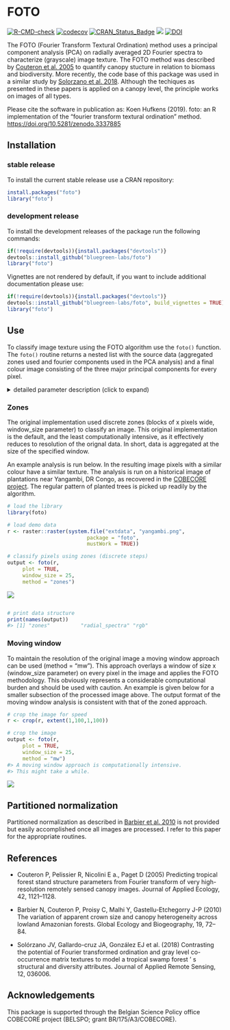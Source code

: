 # FOTO

[![R-CMD-check](https://github.com/bluegreen-labs/foto/actions/workflows/R-CMD-check.yaml/badge.svg)](https://github.com/bluegreen-labs/foto/actions/workflows/R-CMD-check.yaml)
[![codecov](https://codecov.io/gh/bluegreen-labs/foto/branch/master/graph/badge.svg)](https://codecov.io/gh/bluegreen-labs/foto)
[![CRAN_Status_Badge](https://www.r-pkg.org/badges/version/foto)](https://cran.r-project.org/package=foto)
[![](https://cranlogs.r-pkg.org/badges/grand-total/foto)](https://cran.r-project.org/package=foto)
[![DOI](https://zenodo.org/badge/DOI/10.5281/zenodo.3337885.svg)](https://doi.org/10.5281/zenodo.3337885)

The FOTO (Fourier Transform Textural Ordination) method uses a principal
component analysis (PCA) on radially averaged 2D Fourier spectra to
characterize (grayscale) image texture. The FOTO method was described by
[Couteron et
al. 2005](http://onlinelibrary.wiley.com/doi/10.1111/j.1365-2664.2005.01097.x/abstract;jsessionid=359DD0662C272A59AF94FAEF3F213156.f02t04)
to quantify canopy stucture in relation to biomass and biodiversity.
More recently, the code base of this package was used in a similar study
by [Solorzano et
al. 2018](http://spie.org/Publications/Journal/10.1117/1.JRS.12.036006?SSO=1).
Although the techiques as presented in these papers is applied on a
canopy level, the principle works on images of all types.

Please cite the software in publication as: Koen Hufkens (2019). foto:
an R implementation of the “fourier transform textural ordination”
method. <https://doi.org/10.5281/zenodo.3337885>

## Installation

### stable release

To install the current stable release use a CRAN repository:

``` r
install.packages("foto")
library("foto")
```

### development release

To install the development releases of the package run the following
commands:

``` r
if(!require(devtools)){install.packages("devtools")}
devtools::install_github("bluegreen-labs/foto")
library("foto")
```

Vignettes are not rendered by default, if you want to include additional
documentation please use:

``` r
if(!require(devtools)){install.packages("devtools")}
devtools::install_github("bluegreen-labs/foto", build_vignettes = TRUE)
library("foto")
```

## Use

To classify image texture using the FOTO algorithm use the `foto()`
function. The `foto()` routine returns a nested list with the source
data (aggregated zones used and fourier components used in the PCA
analysis) and a final colour image consisting of the three major
principal components for every pixel.

<details>
<summary>
detailed parameter description (click to expand)
</summary>
<p>

| Parameter   | Description                                  |
|-------------|----------------------------------------------|
| x           | a raster layer (stack or brick)              |
| window_size | a window size in pixels                      |
| plot        | plot output (TRUE / FALSE)                   |
| norm_spec   | normalize the radial spectrum (TRUE / FALSE) |
| method      | “zones” or “mw” (i.e. moving window)         |

</p>
</details>

### Zones

The original implementation used discrete zones (blocks of x pixels
wide, window_size parameter) to classify an image. This original
implementation is the default, and the least computationally intensive,
as it effectively reduces to resolution of the orignal data. In short,
data is aggregated at the size of the specified window.

An example analysis is run below. In the resulting image pixels with a
similar colour have a similar texture. The analysis is run on a
historical image of plantations near Yangambi, DR Congo, as recovered in
the [COBECORE project](http://cobecore.org/). The regular pattern of
planted trees is picked up readily by the algorithm.

``` r
# load the library
library(foto)

# load demo data
r <- raster::raster(system.file("extdata", "yangambi.png",
                          package = "foto",
                          mustWork = TRUE))

# classify pixels using zones (discrete steps)
output <- foto(r,
     plot = TRUE,
     window_size = 25,
     method = "zones")
```

![](figure_1-1.png)<!-- -->

``` r

# print data structure
print(names(output))
#> [1] "zones"          "radial_spectra" "rgb"
```

### Moving window

To maintain the resolution of the original image a moving window
approach can be used (method = “mw”). This approach overlays a window of
size x (window_size parameter) on every pixel in the image and applies
the FOTO methodology. This obviously represents a considerable
computational burden and should be used with caution. An example is
given below for a smaller subsection of the processed image above. The
output format of the moving window analysis is consistent with that of
the zoned approach.

``` r
# crop the image for speed
r <- crop(r, extent(1,100,1,100))

# crop the image
output <- foto(r,
     plot = TRUE,
     window_size = 25,
     method = "mw")
#> A moving window approach is computationally intensive.
#> This might take a while.
```

![](figure_2-1.png)<!-- -->

## Partitioned normalization

Partitioned normalization as described in [Barbier et
al. 2010](http://doi.wiley.com/10.1111/j.1466-8238.2009.00493.x) is not
provided but easily accomplished once all images are processed. I refer
to this paper for the appropriate routines.

## References

-   Couteron P, Pelissier R, Nicolini E a., Paget D (2005) Predicting
    tropical forest stand structure parameters from Fourier transform of
    very high-resolution remotely sensed canopy images. Journal of
    Applied Ecology, 42, 1121–1128.

-   Barbier N, Couteron P, Proisy C, Malhi Y, Gastellu-Etchegorry
    J-P (2010) The variation of apparent crown size and canopy
    heterogeneity across lowland Amazonian forests. Global Ecology and
    Biogeography, 19, 72–84.

-   Solórzano JV, Gallardo-cruz JA, González EJ et al. (2018)
    Contrasting the potential of Fourier transformed ordination and gray
    level co-occurrence matrix textures to model a tropical swamp forest
    ’ s structural and diversity attributes. Journal of Applied Remote
    Sensing, 12, 036006.

## Acknowledgements

This package is supported through the Belgian Science Policy office
COBECORE project (BELSPO; grant BR/175/A3/COBECORE).
